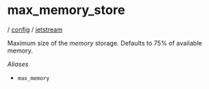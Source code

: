 # max_memory_store

/ [config](/ref/config/index.md) / [jetstream](/ref/config/config/jetstream/index.md)

Maximum size of the _memory_ storage.
Defaults to 75% of available memory.

_Aliases_

- `max_memory`
